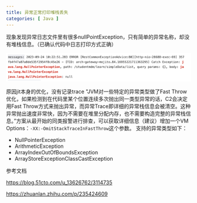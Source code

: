 ```yaml
---
title: 异常正常打印堆栈丢失
categories: [ Java ]
---
```


现象发现异常日志文件里有很多nullPointException，只有简单的异常名称，却没有堆栈信息。（已确认代码中日志打印方式正确）

![](/assets/2024/03/18/img_9.png)

原因jit本身的优化，没有记录trace "JVM对一些特定的异常类型做了Fast Throw优化，如果检测到在代码里某个位置连续多次抛出同一类型异常的话，C2会决定用Fast
Throw方式来抛出异常，而异常Trace即详细的异常栈信息会被清空。这种异常抛出速度非常快，因为不需要在堆里分配内存，也不需要构造完整的异常栈信息。”方案从最开始的同类报警进行排查，可以获取详细信息（建议）增加一个VM
Options：`-XX:-OmitStackTraceInFastThrow`这个参数。
支持的异常类型如下：

- NullPointerException
- ArithmeticException
- ArrayIndexOutOfBoundsException
- ArrayStoreExceptionClassCastException

参考文档

https://blog.51cto.com/u_13626762/3114735

https://zhuanlan.zhihu.com/p/235424609
